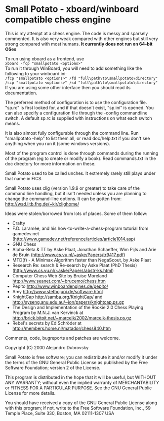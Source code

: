 Small Potato - xboard/winboard compatible chess engine
======================================================

This is my attempt at a chess engine.  The code is messy and sparsely commented.  It is also very
weak compared with other engines but still very strong compared with most humans. **It currently
does not run on 64-bit OSes**

To run using xboard as a frontend, use  
`xboard -fcp "smallpotato <options>"`  
To run it through WinBoard, you will need to add something like the following to your winboard.ini:  
`/fcp "smallpotato <options>" /fd "full\path\to\smallpotato\directory"`  
`/scp "smallpotato <options>" /sd "full\path\to\smallpotato\directory"`  
If you are using some other interface then you should read its documentation.

The preferred method of configuration is to use the configuration file.  "sp.rc" is first looked
for, and if that doesn't exist, "sp.ini" is opened.  You can also specify a configuration file
through the -config commandline switch.  A default sp.rc is supplied with instructions on what each
switch means.

It is also almost fully configurable through the command line.  Run "smallpotato -help" to list them
all, or read doc/help.txt if you don't see anything when you run it (some windows versions).

Most of the program control is done through commands during the running of the program (eg to create or
modify a book).  Read commands.txt in the doc directory for more information on these.

Small Potato used to be called unches. It extremely rarely still plays under that name in FICS.

Small Potato uses clig (version 1.9.9 or greater) to take care of the command line handling, but it
isn't needed unless you are planning to change the command-line options.  It can
be gotten from: http://wsd.iitb.fhg.de/~kir/clighome/

Ideas were stolen/borrowed from lots of places.  Some of them follow:

- Crafty
- F.D. Laramée, and his how-to-write-a-chess-program tutorial from gamedev.net (http://www.gamedev.net/reference/articles/article1014.asp)
- GNU Chess
- Alpha-Beta & TT by Aske Plaat, Jonathan Schaeffer, Wim Pijls and Arie de Bruin (http://www.cs.vu.nl/~aske/Papers/tr9417.pdf)
- MTD(f) - A Minimax Algorithm faster than NegaScout, by Aske Plaat
- Research Re: search & Re-search by Aske Plaat (PhD Thesis)  (http://www.cs.vu.nl/~aske/Papers/abstr-ks.html)
- Computer Chess Web Site by Bruise Moreland http://www.seanet.com/~brucemo/chess.htm
- Pepito <http://www.winboardengines.de/pepito/>
- Amy <http://www.stethojupi.de/software.html>
- KnightCap <http://samba.org/KnightCap/> and http://syseng.anu.edu.au/~jon/papers/knightcap.ps.gz
- The Design and Implementation of the Rookie 2.0 Chess Playing Program by M.N.J. van Kervinck at http://brick.bitpit.net/~marcelk/2002/marcelk-thesis.ps.gz
- Rebel's secrets by Ed Schröder at http://members.home.nl/matador/chess840.htm


Comments, code, bugreports and patches are welcome.


  Copyright (C) 2000 Alejandro Dubrovsky

  Small Potato is free software; you can redistribute it and/or modify
  it under the terms of the GNU General Public License as published by
  the Free Software Foundation; version 2 of the License.

  This program is distributed in the hope that it will be useful,
  but WITHOUT ANY WARRANTY; without even the implied warranty of
  MERCHANTABILITY or FITNESS FOR A PARTICULAR PURPOSE.  See the
  GNU General Public License for more details.

  You should have received a copy of the GNU General Public License
  along with this program; if not, write to the Free Software
  Foundation, Inc., 59 Temple Place, Suite 330, Boston, MA  02111-1307  USA
